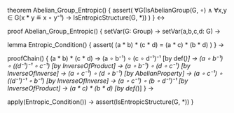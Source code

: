 theorem Abelian_Group_Entropic() {
  assert(
    ∀G(IsAbelianGroup(G, ∘) ∧
    ∀x,y ∈ G(x * y ≝ x ∘ y⁻¹) →
    IsEntropicStructure(G, *))
  )
} ↔

proof Abelian_Group_Entropic() {
  setVar(G: Group) →
  setVar(a,b,c,d: G) →
  
  lemma Entropic_Condition() {
    assert(
      (a * b) * (c * d) = (a * c) * (b * d)
    )
  } →

  proofChain() {
    (a * b) * (c * d) →
    (a ∘ b⁻¹) ∘ (c ∘ d⁻¹)⁻¹ [by def(*)] →
    (a ∘ b⁻¹) ∘ ((d⁻¹)⁻¹ ∘ c⁻¹) [by InverseOfProduct] →
    (a ∘ b⁻¹) ∘ (d ∘ c⁻¹) [by InverseOfInverse] →
    (a ∘ c⁻¹) ∘ (d ∘ b⁻¹) [by AbelianProperty] →
    (a ∘ c⁻¹) ∘ ((d⁻¹)⁻¹ ∘ b⁻¹) [by InverseOfInverse] →
    (a ∘ c⁻¹) ∘ (b ∘ d⁻¹)⁻¹ [by InverseOfProduct] →
    (a * c) * (b * d) [by def(*)]
  } →

  apply(Entropic_Condition()) →
  assert(IsEntropicStructure(G, *))
}
